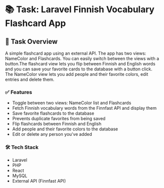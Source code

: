 # 📚 Task: Laravel Finnish Vocabulary Flashcard App

## 📘 Task Overview
A simple flashcard app using an external API. The app has two views: NameColor and Flashcards. You can easily switch between the views with a button.The flashcard view lets you flip between Finnish and English words and you can save your favorite cards to the database with a button click.  The NameColor view lets you add people and their favorite colors, edit entries and delete them. 


### ✅ Features
- Toggle between two views: NameColor list and Flashcards
- Fetch Finnish vocabulary words from the Finnfast API and display them
- Save favorite flashcards to the database
- Prevents duplicate favorites from being saved
- Flip flashcards between Finnish and English
- Add people and their favorite colors to the database
- Edit or delete any person you've added


### 🛠️ Tech Stack
* Laravel
* PHP
* React
* MySQL
* External API (Finnfast API)
